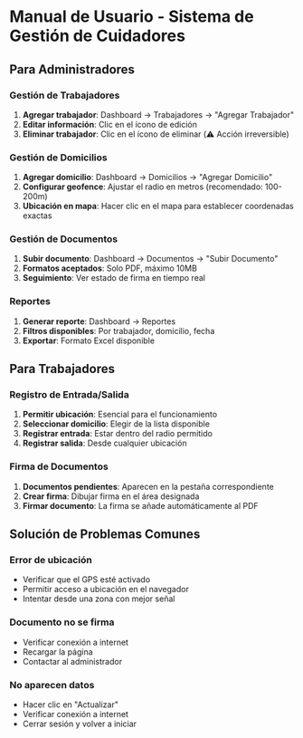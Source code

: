 # Manual de Usuario - Sistema de Gestión de Cuidadores

## Para Administradores

### Gestión de Trabajadores
1. **Agregar trabajador**: Dashboard → Trabajadores → "Agregar Trabajador"
2. **Editar información**: Clic en el ícono de edición
3. **Eliminar trabajador**: Clic en el ícono de eliminar (⚠️ Acción irreversible)

### Gestión de Domicilios
1. **Agregar domicilio**: Dashboard → Domicilios → "Agregar Domicilio"
2. **Configurar geofence**: Ajustar el radio en metros (recomendado: 100-200m)
3. **Ubicación en mapa**: Hacer clic en el mapa para establecer coordenadas exactas

### Gestión de Documentos
1. **Subir documento**: Dashboard → Documentos → "Subir Documento"
2. **Formatos aceptados**: Solo PDF, máximo 10MB
3. **Seguimiento**: Ver estado de firma en tiempo real

### Reportes
1. **Generar reporte**: Dashboard → Reportes
2. **Filtros disponibles**: Por trabajador, domicilio, fecha
3. **Exportar**: Formato Excel disponible

## Para Trabajadores

### Registro de Entrada/Salida
1. **Permitir ubicación**: Esencial para el funcionamiento
2. **Seleccionar domicilio**: Elegir de la lista disponible
3. **Registrar entrada**: Estar dentro del radio permitido
4. **Registrar salida**: Desde cualquier ubicación

### Firma de Documentos
1. **Documentos pendientes**: Aparecen en la pestaña correspondiente
2. **Crear firma**: Dibujar firma en el área designada
3. **Firmar documento**: La firma se añade automáticamente al PDF

## Solución de Problemas Comunes

### Error de ubicación
- Verificar que el GPS esté activado
- Permitir acceso a ubicación en el navegador
- Intentar desde una zona con mejor señal

### Documento no se firma
- Verificar conexión a internet
- Recargar la página
- Contactar al administrador

### No aparecen datos
- Hacer clic en "Actualizar"
- Verificar conexión a internet
- Cerrar sesión y volver a iniciar
